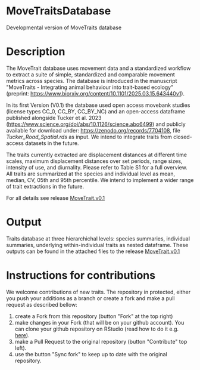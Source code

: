 # MoveTraitsDatabase

Developmental version of MoveTraits database

# Description

The MoveTrait database uses movement data and a standardized workflow to extract a suite of simple, standardized and comparable movement metrics across species. 
The database is introduced in the manuscript "MoveTraits - Integrating animal behaviour into trait-based ecology" (preprint: https://www.biorxiv.org/content/10.1101/2025.03.15.643440v1).

In its first Version (V0.1) the database used open access movebank studies (license types CC_0, CC_BY, CC_BY_NC) and an open-access dataframe published alongside Tucker et al. 2023 (https://www.science.org/doi/abs/10.1126/science.abo6499) and publicly available for download under: https://zenodo.org/records/7704108, file *Tucker_Road_Spatial.rds* as input. We intend to integrate traits from closed-access datasets in the future.

The traits currently extracted are displacement distances at different time scales, maximum displacement distances over set periods, range sizes, intensity of use, and diurnality. Please refer to Table S1 for a full overview. All traits are summarized at the species and individual level as mean, median, CV, 05th and 95th percentile. We intend to implement a wider range of trait extractions in the future.

For all details see release [MoveTrait.v0.1](https://github.com/annescharf/MoveTraitsDatabase/releases/tag/v0.1)

# Output
Traits database at three hierarchichal levels: species summaries, individual summaries, underlying within-individual traits as nested dataframe. These outputs can be found in the attached files to the release [MoveTrait.v0.1](https://github.com/annescharf/MoveTraitsDatabase/releases/tag/v0.1)


# Instructions for contributions

We welcome contributions of new traits. The repository in protected, either you push your additions as a branch or create a fork and make a pull request as described bellow:

1. create a Fork from this repository (button "Fork" at the top right)
2. make changes in your Fork (that will be on your github account). You can clone your github repository on RStudio (read how to do it e.g. [here](https://happygitwithr.com/rstudio-git-github.html)).
3. make a Pull Request to the original repository (button "Contribute" top left).
4. use the button "Sync fork" to keep up to date with the original repository.
   
